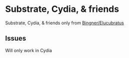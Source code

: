 # Substrate, Cydia, & friends
Substrate, Cydia, & friends only from [Bingner/Elucubratus](https://apt.bingner.com)


## Issues

Will only work in Cydia
